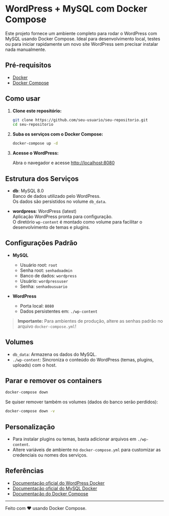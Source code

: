 # WordPress + MySQL com Docker Compose

Este projeto fornece um ambiente completo para rodar o WordPress com MySQL usando Docker Compose. Ideal para desenvolvimento local, testes ou para iniciar rapidamente um novo site WordPress sem precisar instalar nada manualmente.

## Pré-requisitos

- [Docker](https://docs.docker.com/get-docker/)
- [Docker Compose](https://docs.docker.com/compose/)

## Como usar

1. **Clone este repositório:**

   ```bash
   git clone https://github.com/seu-usuario/seu-repositorio.git
   cd seu-repositorio
   ```

2. **Suba os serviços com o Docker Compose:**

   ```bash
   docker-compose up -d
   ```

3. **Acesse o WordPress:**

   Abra o navegador e acesse [http://localhost:8080](http://localhost:8080)

## Estrutura dos Serviços

- **db**: MySQL 8.0  
  Banco de dados utilizado pelo WordPress.  
  Os dados são persistidos no volume `db_data`.

- **wordpress**: WordPress (latest)  
  Aplicação WordPress pronta para configuração.  
  O diretório `wp-content` é montado como volume para facilitar o desenvolvimento de temas e plugins.

## Configurações Padrão

- **MySQL**
  - Usuário root: `root`
  - Senha root: `senhadoadmin`
  - Banco de dados: `wordpress`
  - Usuário: `wordpressuser`
  - Senha: `senhadousuario`

- **WordPress**
  - Porta local: `8080`
  - Dados persistentes em: `./wp-content`

> **Importante:** Para ambientes de produção, altere as senhas padrão no arquivo `docker-compose.yml`!

## Volumes

- `db_data`: Armazena os dados do MySQL.
- `./wp-content`: Sincroniza o conteúdo do WordPress (temas, plugins, uploads) com o host.

## Parar e remover os containers

```bash
docker-compose down
```

Se quiser remover também os volumes (dados do banco serão perdidos):

```bash
docker-compose down -v
```

## Personalização

- Para instalar plugins ou temas, basta adicionar arquivos em `./wp-content`.
- Altere variáveis de ambiente no `docker-compose.yml` para customizar as credenciais ou nomes dos serviços.

## Referências

- [Documentação oficial do WordPress Docker](https://hub.docker.com/_/wordpress)
- [Documentação oficial do MySQL Docker](https://hub.docker.com/_/mysql)
- [Documentação do Docker Compose](https://docs.docker.com/compose/)

---

Feito com ❤️ usando Docker Compose.

